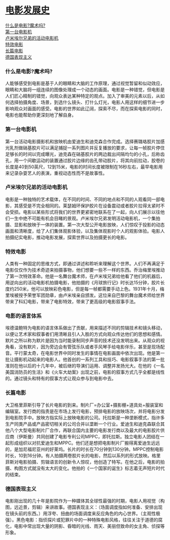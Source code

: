 # [电影发展史](https://www.bilibili.com/video/BV1Bx411s7H3?p=8&spm_id_from=pageDriver&vd_source=5a8651962259df7b14781b1d0370c6a0)

[什么是电影?魔术吗?](#什么是电影魔术吗)  
[第一台电影机](#第一台电影机)  
[卢米埃尔兄弟的活动电影机](#卢米埃尔兄弟的活动电影机)  
[特效电影](#特效电影)  
[长篇电影](#长篇电影)  
[德国表现主义](#德国表现主义)  


### 什么是电影?魔术吗?
人能够感受到电影是基于人的眼睛和大脑的工作原理，通过视觉暂留和似动效应，眼睛和大脑将一组连续的图像处理成一个动态的画面。电影是一种错觉，但电影是人们匠心精制的错觉，向观众表达某种特定的观点。加入了审美的元素以后，从如何选择拍摄角度、场景，到选什么镜头、打什么灯光，电影人用这样的细节进一步影响观众对画面的感受。电影的世界如此辽阔，探索不尽，而在探索电影的同时，电影也能帮助你更深刻地了解自身。

### 第一台电影机
第一台活动电影摄影机和放映机由爱迪生和迪克森合作完成。选择赛璐珞胶片加感光乳剂做硝基胶片可以满足捕捉一系列图片并反复播放的要求，让每一帧胶片停住足够长的时间以完成曝光，迪克森在硝基胶片的两边裁出间隔均匀的小孔，后称齿孔，用一个间歇运动的装置通过胶片边缘的齿孔带动胶片，将其向前拉动，胶卷的长度是40到50英尺，12到15米，电影的时间长度被限制在16秒左右，最早电影用来记录杂耍艺人的表演，重视动态性而不是故事性。

### 卢米埃尔兄弟的活动电影机
电影是一种独特的艺术载体，在不同的时间、不同的地点和不同的人观看同一部电影，其感受是不完全相同的。莱瑟姆环保护胶片在设备震动或者胶片拉得太紧时不会受损。电影以某些形式将我们的世界更紧密地联系在了一起，向人们展示以往他们一生中绝不可能有机会目睹的景观。卢米埃尔兄弟发明活动电影机，一个集拍摄、显影和放映于一体的装置。第一次大型公开电影放映，人们惊叹于投影的动态画面和清晰度，给了人们集体观影体验，以及集体观影时个人的观影体验。电影人拍摄纪实电影，推动电影发展，探索世界以及拍摄更长的电影。

### 特效电影
人类有一种固定的思维方式，即通过讲述和聆听来理解这个世界。人们不再满足于电影仅仅作为技术奇迹来拍摄事物，他们想要一些不一样的东西。乔治梅里埃推动了第一次特效革命。他是一名舞台魔术师，在卢米埃兄弟给他看了他们的机器后，用逆向出的活动电影机拍摄电影，他拍摄的《月球旅行记》时长达15分钟，胶片长度约250米，他可以放映彩色电影，但是每一帧都需要手动上色。1931年十月，梅里埃被授予荣誉军团勋章，由卢米埃亲自颁发。这位来自巴黎的舞台魔术师给世界带来了科幻电影，带来了电影特效，带来了更高级的电影叙事手法。

### 电影的语言体系
埃德温鲍特为电影的语言体系做出了贡献，用来描述不同的剪辑技术和镜头移动，以便让艺术家和叙事者们用清晰且引人入胜的方式向观众传达他们的思想和感情。默片之所以称为默片是因为当时能录制同步声音的技术还没发明出来。从观众的视角看，没有默片，因为旁边会有管弦乐队或者手风琴手给电影伴乐，甚至是现场配音。平行蒙太奇，在电影世界中同时发生的事情在电影画面中依次出现。他是第一批让摄影机动起来的电影人。他首创的一系列工具和技巧、电影叙事手法的第一批准则在他以后的十几年中，被后继的导演们运用、调整并发扬光大。在他的《一名美国消防员的生活》和《火车大劫案》出现之前，电影的叙事方式几乎全都是线性的。通过镜头和特有的叙事方式让观众参与到电影中去。

### 长篇电影
大卫格里菲斯引导了长片电影的到来。制片厂=办公室+摄影棚+道具处+服装室和编辑室。发行商的指责是在市场上发行电影，预排电影的放映场次，并将电影分发到电影院手中。放映方指实际上放映电影的公司。托拉斯是一种垄断模式，指许多生产同类产品或产品密切相关的公司合并以垄断一个行业。爱迪生和迪克森联合其他八个大型电影制片厂合作，再联合国内主要的电影发行商以及最大的电影胶片供应商（伊斯曼）共同创建了电影专利公司MPPC，即托拉斯。独立电影人团结在一起形成组织以对抗爱迪生和MPPC。他们还是想把电影制片厂搬得离爱迪生远远的，是加尼福尼亚州的好莱坞。长片的时长在70分钟到130分钟。MPPC控制电影时长，10到16分钟。有人拍摄两卷胶片长的电影，然后以系列的形式放映。格里菲斯对电影拍摄、剪辑语言的创新令人惊叹，他创造了特写。在他之后，电影的拍摄、构图方式就没有太大的变化。他拍的《一个国家的诞生》标志着无声短片时代的结束。

### 德国表现主义
电影刚出现的几十年是影院作为一种媒体其全球性最强的时期，电影人用视觉（构图，远近景，剪辑）来讲故事。德国表现主义：（场面调度指如何准备、安排出现在镜头前的东西。）用浮夸、扭曲的场面调度来反应角色的内心世界。（主观性极强）。黑色电影：指侦探片或犯罪片中的一种特殊电影风格，往往关注于道德的腐化，电影中常出现大量的阴影、昏暗的光线、雨天、美丽但致命的女主角、侦探等形象。